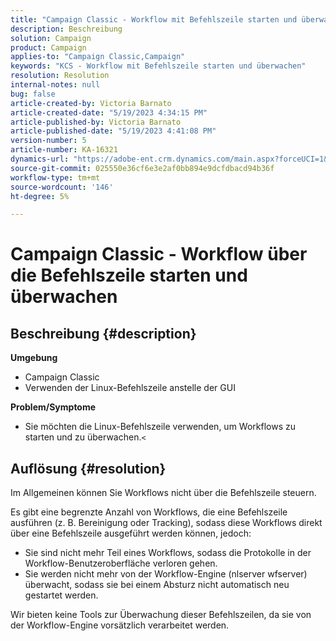 ```yaml
---
title: "Campaign Classic - Workflow mit Befehlszeile starten und überwachen"
description: Beschreibung
solution: Campaign
product: Campaign
applies-to: "Campaign Classic,Campaign"
keywords: "KCS - Workflow mit Befehlszeile starten und überwachen"
resolution: Resolution
internal-notes: null
bug: false
article-created-by: Victoria Barnato
article-created-date: "5/19/2023 4:34:15 PM"
article-published-by: Victoria Barnato
article-published-date: "5/19/2023 4:41:08 PM"
version-number: 5
article-number: KA-16321
dynamics-url: "https://adobe-ent.crm.dynamics.com/main.aspx?forceUCI=1&pagetype=entityrecord&etn=knowledgearticle&id=0df14bfa-62f6-ed11-8848-6045bd0065b6"
source-git-commit: 025550e36cf6e3e2af0bb894e9dcfdbacd94b36f
workflow-type: tm+mt
source-wordcount: '146'
ht-degree: 5%

---
```


# Campaign Classic - Workflow über die Befehlszeile starten und überwachen

## Beschreibung {#description}

<b>Umgebung</b>
- Campaign Classic
- Verwenden der Linux-Befehlszeile anstelle der GUI

<b>Problem/Symptome</b>
- Sie möchten die Linux-Befehlszeile verwenden, um Workflows zu starten und zu überwachen.`<`



## Auflösung {#resolution}


Im Allgemeinen können Sie Workflows nicht über die Befehlszeile steuern.

Es gibt eine begrenzte Anzahl von Workflows, die eine Befehlszeile ausführen (z. B. Bereinigung oder Tracking), sodass diese Workflows direkt über eine Befehlszeile ausgeführt werden können, jedoch:

- Sie sind nicht mehr Teil eines Workflows, sodass die Protokolle in der Workflow-Benutzeroberfläche verloren gehen.
- Sie werden nicht mehr von der Workflow-Engine (nlserver wfserver) überwacht, sodass sie bei einem Absturz nicht automatisch neu gestartet werden.


Wir bieten keine Tools zur Überwachung dieser Befehlszeilen, da sie von der Workflow-Engine vorsätzlich verarbeitet werden.
